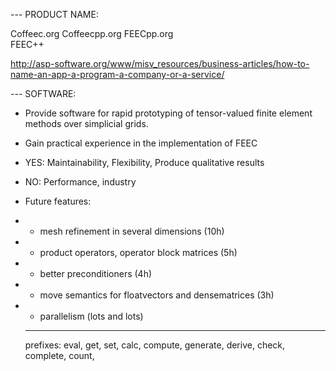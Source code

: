 --- PRODUCT NAME:

  Coffeec.org
  Coffeecpp.org
  FEECpp.org    
  FEEC++
  
  http://asp-software.org/www/misv_resources/business-articles/how-to-name-an-app-a-program-a-company-or-a-service/

--- SOFTWARE:

 * Provide software for rapid prototyping of tensor-valued finite element methods over simplicial grids.
 * Gain practical experience in the implementation of FEEC 
 
 * YES: Maintainability, Flexibility, Produce qualitative results
 * NO: Performance, industry

 * Future features:
 * * mesh refinement in several dimensions (10h)
 * * product operators, operator block matrices (5h)
 * * better preconditioners (4h)
 * * move semantics for floatvectors and densematrices (3h)
 * * parallelism (lots and lots)
 
    -----------------------
    prefixes: 
        eval, get, set, calc, compute, generate, derive, check, complete, count, 
    
